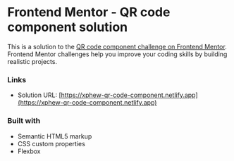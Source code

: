 # Frontend Mentor - QR code component solution

This is a solution to the [QR code component challenge on Frontend Mentor](https://www.frontendmentor.io/challenges/qr-code-component-iux_sIO_H). Frontend Mentor challenges help you improve your coding skills by building realistic projects. 

### Links

- Solution URL: [https://xphew-qr-code-component.netlify.app](https://xphew-qr-code-component.netlify.app)

### Built with

- Semantic HTML5 markup
- CSS custom properties
- Flexbox